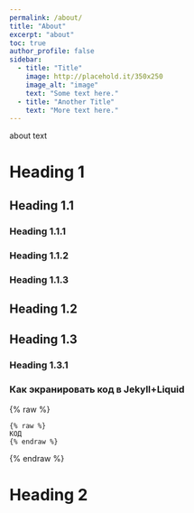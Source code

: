 ```yaml
---
permalink: /about/
title: "About"
excerpt: "about"
toc: true
author_profile: false
sidebar:
  - title: "Title"
    image: http://placehold.it/350x250
    image_alt: "image"
    text: "Some text here."
  - title: "Another Title"
    text: "More text here."
---
```


about text

# Heading 1

## Heading 1.1

### Heading 1.1.1

### Heading 1.1.2

### Heading 1.1.3

## Heading 1.2

## Heading 1.3

### Heading 1.3.1

### Как экранировать код в Jekyll+Liquid
{% raw %} 
~~~
{% raw %} 
КОД
{% endraw %}
~~~
{% endraw %}

# Heading 2
